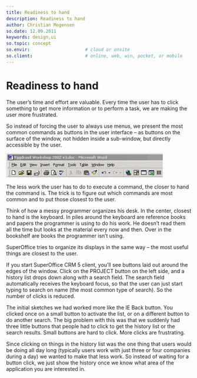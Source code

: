 ```yaml
---
title: Readiness to hand
description: Readiness to hand
author: Christian Mogensen
so.date: 12.09.2011
keywords: design,ui
so.topic: concept
so.envir:                     # cloud or onsite
so.client:                    # online, web, win, pocket, or mobile
---
```


# Readiness to hand

The user’s time and effort are valuable. Every time the user has to click something to get more information or to perform a task, we are making the user more frustrated.

So instead of forcing the user to always use menus, we present the most common commands as buttons in the user interface – as buttons on the surface of the window, not hidden inside a sub-window, but directly accessible by the user.

![Readiness to hand][img1]

The less work the user has to do to execute a command, the closer to hand the command is. The trick is to figure out which commands are most common and to put those closest to the user.

Think of how a messy programmer organizes his desk. In the center, closest to hand is the keyboard. In piles around the keyboard are reference books and papers the programmer is using to do his work. He doesn’t read them all the time but looks at the material every now and then. Over in the bookshelf are books the programmer isn’t using.

SuperOffice tries to organize its displays in the same way – the most useful things are closest to the user.

If you start SuperOffice CRM 5 client, you’ll see buttons laid out around the edges of the window. Click on the PROJECT button on the left side, and a history list drops down along with a search field. The search field automatically receives the keyboard focus, so that the user can just start typing to search on name (the most common type of search). So the number of clicks is reduced.

The initial sketches we had worked more like the IE Back button. You clicked once on a small button to activate the list, or on a different button to do another search. The big problem with this was that we suddenly had three little buttons that people had to click to get the history list or the search results. Small buttons are hard to click. More clicks are frustrating.

Since clicking on things in the history list was the one thing that users would be doing all day long (typically users work with just three or four companies during a day) we wanted to make that less work. So instead of waiting for a button click, we just show the history once we know what area of the application you are interested in.

<!-- Referenced links -->

<!-- Referenced images -->
[img1]: media/readiness-to-hand.jpg
